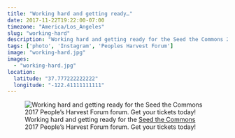 ```yaml
---
title: "Working hard and getting ready…"
date: 2017-11-22T19:22:00-07:00
timezone: "America/Los_Angeles"
slug: "working-hard"
description: "Working hard and getting ready for the Seed the Commons 2017 People/'s Harvest Forum forum."
tags: ['photo', 'Instagram', 'Peoples Harvest Forum']
image: "working-hard.jpg"
images:
  - "working-hard.jpg"
location:
  latitude: "37.777222222222"
  longitude: "-122.41111111111"
---
```

<figure>
  <img src="/media/working-hard/working-hard.jpg" alt="Working hard and getting ready for the Seed the Commons 2017 People’s Harvest Forum forum. Get your tickets today!">
  <figcaption>Working hard and getting ready for the <a href=https://seedthecommons.org/ target=_blank rel=noopener>Seed the Commons</a> 2017 People’s Harvest Forum forum. Get your tickets today!</figcaption>
</figure>
